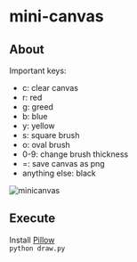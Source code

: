 # mini-canvas

## About

Important keys:
- c: clear canvas
- r: red
- g: greed
- b: blue
- y: yellow
- s: square brush
- o: oval brush
- 0-9: change brush thickness
- =: save canvas as png
- anything else: black  

![minicanvas](https://dxaviud.github.io/images/minicanvas.gif)

## Execute
Install [Pillow](https://pillow.readthedocs.io/en/stable/installation.html)  
`python draw.py`  
